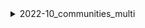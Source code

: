 <details>
<summary>2022-10_communities_multi</summary>

## Filter: Server has feature COMMUNITY_EXP_LARGE_UNGATED
```css
Treatment 1: 4000 - 6000
```
```css
Treatment 2: 6000 - 8000
```
```css
None: 0 - 2000
```
## Filter: Server has feature COMMUNITY_EXP_LARGE_GATED
```css
Treatment 1: 4000 - 6000
```
```css
Treatment 2: 6000 - 8000
```
```css
None: 0 - 2000
```

</details>
